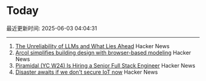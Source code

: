 # Today

最近更新时间: 2025-06-03 04:04:31

--- 
1. [The Unreliability of LLMs and What Lies Ahead](https://verissimo.substack.com/p/verissimo-monthly-may-2025) Hacker News
2. [Arcol simplifies building design with browser-based modeling](https://www.arcol.io/) Hacker News
3. [Piramidal (YC W24) Is Hiring a Senior Full Stack Engineer](https://www.ycombinator.com/companies/piramidal/jobs/1a1PgE9-senior-full-stack-engineer) Hacker News
4. [Disaster awaits if we don't secure IoT now](https://spectrum.ieee.org/iot-security-root-of-trust) Hacker News
